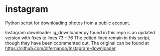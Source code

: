 # instagram
Python script for downloading photos from a public account.

Instagram downloader
ig_downloader.py found in this repo is an updated version with fixes to lines 73 - 76
The edited lined remain in this script, though they have been ccommented out.
The original can be found at https://github.com/dlfernando/Instagram-downloader
